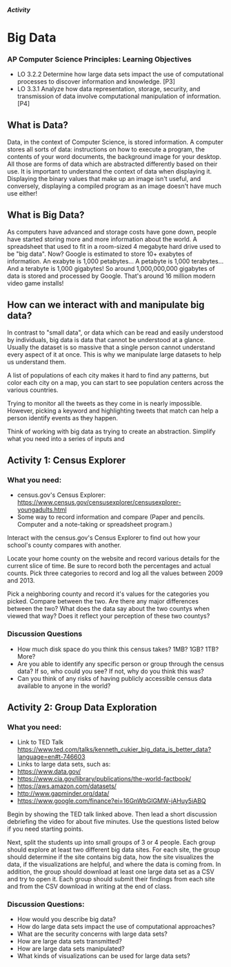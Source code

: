 ##### Activity
# Big Data

### AP Computer Science Principles: Learning Objectives
- LO 3.2.2 Determine how large data sets impact the use of computational processes to discover information and knowledge. [P3]
- LO 3.3.1 Analyze how data representation, storage, security, and transmission of data involve computational manipulation of information. [P4]

## What is Data?
Data, in the context of Computer Science, is stored information. A computer stores all sorts of data: instructions on how to execute a program, the contents of your word documents, the background image for your desktop. All those are forms of data which are abstracted differently based on their use. It is important to understand the context of data when displaying it. Displaying the binary values that make up an image isn't useful, and conversely, displaying a compiled program as an image doesn't have much use either!

## What is Big Data?
As computers have advanced and storage costs have gone down, people have started storing more and more information about the world. A spreadsheet that used to fit in a room-sized 4 megabyte hard drive used to be "big data". Now? Google is estimated to store 10+ exabytes of information. An exabyte is 1,000 petabytes... A petabyte is 1,000 terabytes... And a terabyte is 1,000 gigabytes! So around 1,000,000,000 gigabytes of data is stored and processed by Google. That's around 16 million modern video game installs!

## How can we interact with and manipulate big data?
In contrast to "small data", or data which can be read and easily understood by individuals, big data is data that cannot be understood at a glance. Usually the dataset is so massive that a single person cannot understand every aspect of it at once. This is why we manipulate large datasets to help us understand them. 

A list of populations of each city makes it hard to find any patterns, but color each city on a map, you can start to see population centers across the various countries.

Trying to monitor all the tweets as they come in is nearly impossible. However, picking a keyword and highlighting tweets that match can help a person identify events as they happen.

Think of working with big data as trying to create an abstraction. Simplify what you need into a series of inputs and 

## Activity 1: Census Explorer
### What you need: 
- census.gov's Census Explorer: https://www.census.gov/censusexplorer/censusexplorer-youngadults.html
- Some way to record information and compare (Paper and pencils. Computer and a note-taking or spreadsheet program.)

Interact with the census.gov's Census Explorer to find out how your school's county compares with another.

Locate your home county on the website and record various details for the current slice of time. Be sure to record both the percentages and actual counts. Pick three categories to record and log all the values between 2009 and 2013.

Pick a neighboring county and record it's values for the categories you picked. Compare between the two. Are there any major differences between the two? What does the data say about the two countys when viewed that way? Does it reflect your perception of these two countys?

### Discussion Questions
- How much disk space do you think this census takes? 1MB? 1GB? 1TB? More?
- Are you able to identify any specific person or group through the census data? If so, who could you see? If not, why do you think this was?
- Can you think of any risks of having publicly accessible census data available to anyone in the world?


## Activity 2: Group Data Exploration
### What you need: 
- Link to TED Talk https://www.ted.com/talks/kenneth_cukier_big_data_is_better_data?language=en#t-746603 
- Links to large data sets, such as:
 - https://www.data.gov/ 
 - https://www.cia.gov/library/publications/the-world-factbook/ 
 - https://aws.amazon.com/datasets/ 
 - http://www.gapminder.org/data/ 
 - https://www.google.com/finance?ei=16GnWbGlGMW-jAHuy5iABQ 


Begin by showing the TED talk linked above. Then lead a short discussion debriefing the video for about five minutes. Use the questions listed below if you need starting points.

Next, split the students up into small groups of 3 or 4 people. Each group should explore at least two different big data sites. For each site, the group should determine if the site contains big data, how the site visualizes the data, if the visualizations are helpful, and where the data is coming from. In addition, the group should download at least one large data set as a CSV and try to open it. Each group should submit their findings from each site and from the CSV download in writing at the end of class.

### Discussion Questions:
- How would you describe big data?
- How do large data sets impact the use of computational approaches?
- What are the security concerns with large data sets?
- How are large data sets transmitted?
- How are large data sets manipulated?
- What kinds of visualizations can be used for large data sets?
